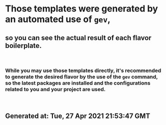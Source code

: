 # Those templates were generated by an automated use of **`gev`**,

## so you can see the actual result of each flavor boilerplate.

<br/>

### While you may use those templates directly, it's recommended to generate the desired flavor by the use of the `gev` command, so the latest packages are installed and the configurations related to you and your project are used.

<br/>

## Generated at: **Tue, 27 Apr 2021 21:53:47 GMT**
